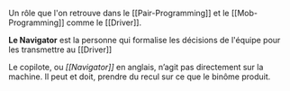 Un rôle que l'on retrouve dans le [[Pair-Programming]] et le [[Mob-Programming]] comme le [[Driver]].

**Le Navigator** est la personne qui formalise les décisions de l'équipe pour les transmettre au [[Driver]]

Le copilote, ou _[[Navigator]]_ en anglais, n’agit pas directement sur la machine. Il peut et doit, prendre du recul sur ce que le binôme produit.
